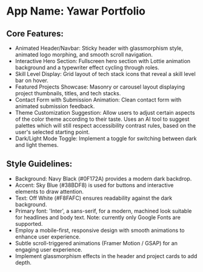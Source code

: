 # **App Name**: Yawar Portfolio

## Core Features:

- Animated Header/Navbar: Sticky header with glassmorphism style, animated logo morphing, and smooth scroll navigation.
- Interactive Hero Section: Fullscreen hero section with Lottie animation background and a typewriter effect cycling through roles.
- Skill Level Display: Grid layout of tech stack icons that reveal a skill level bar on hover.
- Featured Projects Showcase: Masonry or carousel layout displaying project thumbnails, titles, and tech stacks.
- Contact Form with Submission Animation: Clean contact form with animated submission feedback.
- Theme Customization Suggestion: Allow users to adjust certain aspects of the color theme according to their taste. Uses an AI tool to suggest palettes which will still respect accessibility contrast rules, based on the user's selected starting point.
- Dark/Light Mode Toggle: Implement a toggle for switching between dark and light themes.

## Style Guidelines:

- Background: Navy Black (#0F172A) provides a modern dark backdrop.
- Accent: Sky Blue (#38BDF8) is used for buttons and interactive elements to draw attention.
- Text: Off White (#F8FAFC) ensures readability against the dark background.
- Primary font: 'Inter', a sans-serif, for a modern, machined look suitable for headlines and body text. Note: currently only Google Fonts are supported.
- Employ a mobile-first, responsive design with smooth animations to enhance user experience.
- Subtle scroll-triggered animations (Framer Motion / GSAP) for an engaging user experience.
- Implement glassmorphism effects in the header and project cards to add depth.
